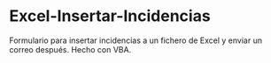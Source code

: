 # Excel-Insertar-Incidencias
Formulario para insertar incidencias a un fichero de Excel y enviar un correo después. Hecho con VBA.
